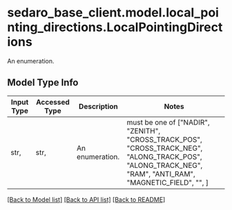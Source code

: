 # sedaro_base_client.model.local_pointing_directions.LocalPointingDirections

An enumeration.

## Model Type Info
Input Type | Accessed Type | Description | Notes
------------ | ------------- | ------------- | -------------
str,  | str,  | An enumeration. | must be one of ["NADIR", "ZENITH", "CROSS_TRACK_POS", "CROSS_TRACK_NEG", "ALONG_TRACK_POS", "ALONG_TRACK_NEG", "RAM", "ANTI_RAM", "MAGNETIC_FIELD", "", ] 

[[Back to Model list]](../../README.md#documentation-for-models) [[Back to API list]](../../README.md#documentation-for-api-endpoints) [[Back to README]](../../README.md)

